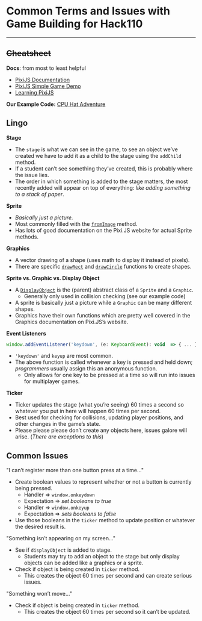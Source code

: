 # Common Terms and Issues with Game Building for Hack110
------
## ~~Cheatsheet~~

**Docs**: from most to least helpful
* [PixiJS Documentation](http://pixijs.download/release/docs/index.html)
* [PixiJS Simple Game Demo](http://pixijs.io/examples/#/basics/basic.js)
* [Learning PixiJS](https://github.com/kittykatattack/learningPixi)

**Our Example Code:**
[CPU Hat Adventure](https://github.com/ShaneSP/hack110/tree/master/src/hack110)

## Lingo
**Stage**
* The `stage` is what we can see in the game, to see an object we’ve created we have to add it as a child to the stage using the `addChild` method.
* If a student can’t see something they’ve created, this is probably where the issue lies.
* The order in which something is added to the stage matters, the most recently added will appear on top of everything: _like adding something to a stack of paper_.

**Sprite**
* _Basically just a picture._
* Most commonly filled with the [`fromImage`](http://pixijs.download/release/docs/PIXI.BaseTexture.html#.fromImage) method.
* Has lots of good documentation on the Pixi.JS website for actual Sprite methods.

**Graphics**
* A vector drawing of a shape (uses math to display it instead of pixels).
* There are specific [`drawRect`](http://pixijs.download/release/docs/PIXI.Graphics.html#drawRect) and [`drawCircle`](http://pixijs.download/release/docs/PIXI.Graphics.html#drawCircle) functions to create shapes.

**Sprite vs. Graphic vs. Display Object**
* A [`DisplayObject`](http://pixijs.download/release/docs/PIXI.DisplayObject.html) is the (parent) abstract class of a `Sprite` and a `Graphic`.
    * Generally only used in collision checking (see our example code)
* A sprite is basically just a picture while a `Graphic` can be many different shapes.
* Graphics have their own functions which are pretty well covered in the Graphics documentation on Pixi.JS’s website.

**Event Listeners**
```javascript
window.addEventListener('keydown', (e: KeyboardEvent): void  => { ... }
```
* `'keydown'` and `keyup` are most common.
* The above function is called whenever a key is pressed and held down; _programmers_ usually assign this an anonymous function.
    * Only allows for one key to be pressed at a time so will run into issues for multiplayer games.

**Ticker**
* Ticker updates the stage (what you’re seeing) 60 times a second so whatever you put in here will happen 60 times per second.
* Best used for checking for collisions, updating player positions, and other changes in the game’s state.
* Please please please don’t create any objects here, issues galore will arise. (_There are exceptions to this_)

## Common Issues
"I can’t register more than one button press at a time..."
* Create boolean values to represent whether or not a button is currently being pressed.
    * Handler => `window.onkeydown`
    * Expectation => _set booleans to true_
    * Handler => `window.onkeyup`
    * Expectation => _sets booleans to false_
* Use those booleans in the `ticker` method to update position or whatever the desired result is.

"Something isn’t appearing on my screen..."
* See if `displayObject` is added to stage.
    * Students may try to add an object to the stage but only display objects can be added like a graphics or a sprite.
* Check if object is being created in `ticker` method.
    * This creates the object 60 times per second and can create serious issues.

"Something won’t move..."
* Check if object is being created in `ticker` method.
    * This creates the object 60 times per second so it can’t be updated.



